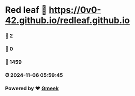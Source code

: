 # Red leaf :link: https://0v0-42.github.io/redleaf.github.io 
### :page_facing_up: [2](https://0v0-42.github.io/redleaf.github.io/tag.html) 
### :speech_balloon: 0 
### :hibiscus: 1459 
### :alarm_clock: 2024-11-06 05:59:45 
### Powered by :heart: [Gmeek](https://github.com/Meekdai/Gmeek)
